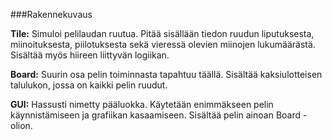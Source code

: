 ###Rakennekuvaus

**Tile:** Simuloi pelilaudan ruutua. Pitää sisällään tiedon ruudun liputuksesta, miinoituksesta, piilotuksesta sekä vieressä olevien miinojen lukumäärästä.
Sisältää myös hiireen liittyvän logiikan.

**Board:** Suurin osa pelin toiminnasta tapahtuu täällä. Sisältää kaksiulotteisen talulukon, jossa on kaikki pelin ruudut. 

**GUI:** Hassusti nimetty pääluokka. Käytetään enimmäkseen pelin käynnistämiseen ja grafiikan kasaamiseen. Sisältää pelin ainoan Board -olion.
